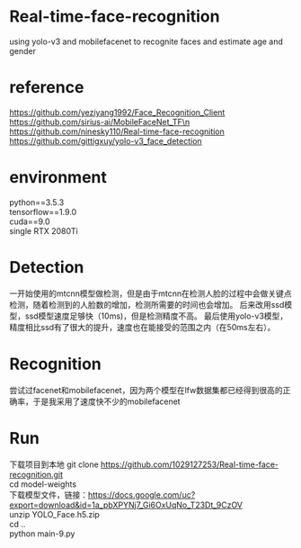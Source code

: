 # Real-time-face-recognition
using yolo-v3 and mobilefacenet to recognite faces and estimate age and gender

# reference  
https://github.com/yeziyang1992/Face_Recognition_Client  
https://github.com/sirius-ai/MobileFaceNet_TF\n  
https://github.com/ninesky110/Real-time-face-recognition  
https://github.com/gittigxuy/yolo-v3_face_detection

# environment
python==3.5.3  
tensorflow==1.9.0  
cuda==9.0  
single RTX 2080Ti  

# Detection
一开始使用的mtcnn模型做检测，但是由于mtcnn在检测人脸的过程中会做关键点检测，随着检测到的人脸数的增加，检测所需要的时间也会增加。
后来改用ssd模型，ssd模型速度足够快（10ms)，但是检测精度不高。
最后使用yolo-v3模型，精度相比ssd有了很大的提升，速度也在能接受的范围之内（在50ms左右）。

# Recognition
尝试过facenet和mobilefacenet，因为两个模型在lfw数据集都已经得到很高的正确率，于是我采用了速度快不少的mobilefacenet

# Run
下载项目到本地 git clone https://github.com/1029127253/Real-time-face-recognition.git  
cd model-weights  
下载模型文件，链接：https://docs.google.com/uc?export=download&id=1a_pbXPYNj7_Gi6OxUqNo_T23Dt_9CzOV  
unzip YOLO_Face.h5.zip  
cd ..  
python main-9.py  

